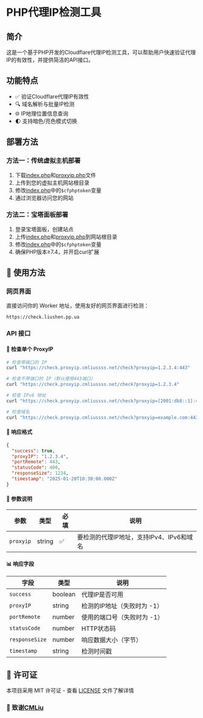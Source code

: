 # PHP代理IP检测工具

## 简介

这是一个基于PHP开发的Cloudflare代理IP检测工具，可以帮助用户快速验证代理IP的有效性，并提供简洁的API接口。

## 功能特点

- ✅ 验证Cloudflare代理IP有效性
- 🔍 域名解析与批量IP检测
- 🌐 IP地理位置信息查询
- 🌓 支持暗色/亮色模式切换

## 部署方法

### 方法一：传统虚拟主机部署

1. 下载[index.php](cci:7://file:///c:/Users/BiuXin/Desktop/Files/index.php:0:0-0:0)和[proxyip.php](cci:7://file:///c:/Users/BiuXin/Desktop/Files/proxyip.php:0:0-0:0)文件
2. 上传到您的虚拟主机网站根目录
3. 修改[index.php](cci:7://file:///c:/Users/BiuXin/Desktop/Files/index.php:0:0-0:0)中的`$cfphptoken`变量
4. 通过浏览器访问您的网站

### 方法二：宝塔面板部署

1. 登录宝塔面板，创建站点
2. 上传[index.php](cci:7://file:///c:/Users/BiuXin/Desktop/Files/index.php:0:0-0:0)和[proxyip.php](cci:7://file:///c:/Users/BiuXin/Desktop/Files/proxyip.php:0:0-0:0)到网站根目录
3. 修改[index.php](cci:7://file:///c:/Users/BiuXin/Desktop/Files/index.php:0:0-0:0)中的`$cfphptoken`变量
4. 确保PHP版本≥7.4，并开启curl扩展

## 📝 使用方法

### 网页界面

直接访问你的 Worker 地址，使用友好的网页界面进行检测：

```
https://check.liushen.pp.ua
```

### API 接口

#### 🔗 检查单个 ProxyIP

```bash
# 检查带端口的 IP
curl "https://check.proxyip.cmliussss.net/check?proxyip=1.2.3.4:443"

# 检查不带端口的 IP（默认使用443端口）
curl "https://check.proxyip.cmliussss.net/check?proxyip=1.2.3.4"

# 检查 IPv6 地址
curl "https://check.proxyip.cmliussss.net/check?proxyip=[2001:db8::1]:443"

# 检查域名
curl "https://check.proxyip.cmliussss.net/check?proxyip=example.com:443"
```

#### 📄 响应格式

```json
{
  "success": true,
  "proxyIP": "1.2.3.4",
  "portRemote": 443,
  "statusCode": 400,
  "responseSize": 1234,
  "timestamp": "2025-01-20T10:30:00.000Z"
}
```

#### 🔧 参数说明

| 参数 | 类型 | 必填 | 说明 |
|------|------|------|------|
| `proxyip` | string | ✅ | 要检测的代理IP地址，支持IPv4、IPv6和域名 |

#### 📊 响应字段

| 字段 | 类型 | 说明 |
|------|------|------|
| `success` | boolean | 代理IP是否可用 |
| `proxyIP` | string | 检测的IP地址（失败时为 -1） |
| `portRemote` | number | 使用的端口号（失败时为 -1） |
| `statusCode` | number | HTTP状态码 |
| `responseSize` | number | 响应数据大小（字节） |
| `timestamp` | string | 检测时间戳 |

## 📄 许可证

本项目采用 MIT 许可证 - 查看 [LICENSE](LICENSE) 文件了解详情

### 🙏 致谢[CMLiu](https://github.com/cmliu)
